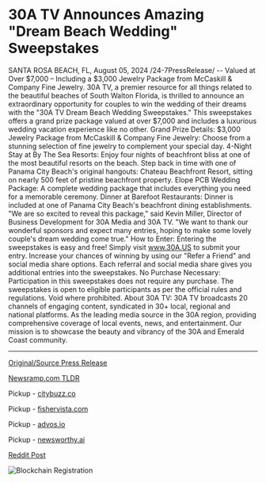 # 30A TV Announces Amazing "Dream Beach Wedding" Sweepstakes

SANTA ROSA BEACH, FL, August 05, 2024 /24-7PressRelease/ -- Valued at Over $7,000 – Including a $3,000 Jewelry Package from McCaskill & Company Fine Jewelry.  30A TV, a premier resource for all things related to the beautiful beaches of South Walton Florida, is thrilled to announce an extraordinary opportunity for couples to win the wedding of their dreams with the "30A TV Dream Beach Wedding Sweepstakes." This sweepstakes offers a grand prize package valued at over $7,000 and includes a luxurious wedding vacation experience like no other.  Grand Prize Details:  $3,000 Jewelry Package from McCaskill & Company Fine Jewelry: Choose from a stunning selection of fine jewelry to complement your special day. 4-Night Stay at By The Sea Resorts: Enjoy four nights of beachfront bliss at one of the most beautiful resorts on the beach. Step back in time with one of Panama City Beach's original hangouts: Chateau Beachfront Resort, sitting on nearly 500 feet of pristine beachfront property.  Elope PCB Wedding Package: A complete wedding package that includes everything you need for a memorable ceremony. Dinner at Barefoot Restaurants: Dinner is included at one of Panama City Beach's beachfront dining establishments.  "We are so excited to reveal this package," said Kevin Miller, Director of Business Development for 30A Media and 30A TV. "We want to thank our wonderful sponsors and expect many entries, hoping to make some lovely couple's dream wedding come true."  How to Enter: Entering the sweepstakes is easy and free! Simply visit www.30A.US to submit your entry. Increase your chances of winning by using our "Refer a Friend" and social media share options. Each referral and social media share gives you additional entries into the sweepstakes.  No Purchase Necessary: Participation in this sweepstakes does not require any purchase. The sweepstakes is open to eligible participants as per the official rules and regulations. Void where prohibited.  About 30A TV: 30A TV broadcasts 20 channels of engaging content, syndicated in 30+ local, regional and national platforms. As the leading media source in the 30A region, providing comprehensive coverage of local events, news, and entertainment. Our mission is to showcase the beauty and vibrancy of the 30A and Emerald Coast community. 

---

[Original/Source Press Release](https://www.24-7pressrelease.com/press-release/513106/30a-tv-announces-amazing-dream-beach-wedding-sweepstakes)
                    

[Newsramp.com TLDR](https://newsramp.com/curated-news/win-a-dream-beach-wedding-package-valued-at-over-7000/511dc78de0c127eda013970bfeb2251e) 


Pickup - [citybuzz.co](https://citybuzz.co/2024/08/05/30a-tv-launches-luxurious-dream-beach-wedding-sweepstakes-with-7000-prize-package)

Pickup - [fishervista.com](https://fishervista.com/en/30a-tv-launches-dream-beach-wedding-sweepstakes-with-grand-prize-worth-over-7000/20245483)

Pickup - [advos.io](https://advos.io/en/30a-tv-launches-7000-dream-beach-wedding-sweepstakes/20245483)

Pickup - [newsworthy.ai](https://newsworthy.ai/curated/30a-tv-launches-7000-dream-beach-wedding-sweepstakes)
 



[Reddit Post](https://www.reddit.com/r/TravelAndLeisureNews/comments/1ekhkn8/win_a_dream_beach_wedding_package_valued_at_over/) 



![Blockchain Registration](https://cdn.newsramp.app/24-7PressRelease/qrcode/248/5/quit6YUV.webp)